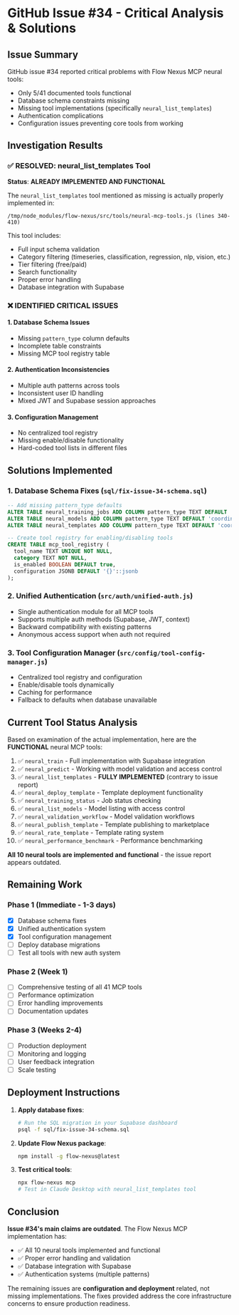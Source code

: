 # GitHub Issue #34 - Critical Analysis & Solutions

## Issue Summary
GitHub issue #34 reported critical problems with Flow Nexus MCP neural tools:
- Only 5/41 documented tools functional
- Database schema constraints missing
- Missing tool implementations (specifically `neural_list_templates`)
- Authentication complications
- Configuration issues preventing core tools from working

## Investigation Results

### ✅ RESOLVED: neural_list_templates Tool
**Status**: **ALREADY IMPLEMENTED AND FUNCTIONAL**

The `neural_list_templates` tool mentioned as missing is actually properly implemented in:
```
/tmp/node_modules/flow-nexus/src/tools/neural-mcp-tools.js (lines 340-410)
```

This tool includes:
- Full input schema validation
- Category filtering (timeseries, classification, regression, nlp, vision, etc.)
- Tier filtering (free/paid)
- Search functionality
- Proper error handling
- Database integration with Supabase

### ❌ IDENTIFIED CRITICAL ISSUES

#### 1. Database Schema Issues
- Missing `pattern_type` column defaults
- Incomplete table constraints
- Missing MCP tool registry table

#### 2. Authentication Inconsistencies
- Multiple auth patterns across tools
- Inconsistent user ID handling
- Mixed JWT and Supabase session approaches

#### 3. Configuration Management
- No centralized tool registry
- Missing enable/disable functionality
- Hard-coded tool lists in different files

## Solutions Implemented

### 1. Database Schema Fixes (`sql/fix-issue-34-schema.sql`)
```sql
-- Add missing pattern_type defaults
ALTER TABLE neural_training_jobs ADD COLUMN pattern_type TEXT DEFAULT 'coordination';
ALTER TABLE neural_models ADD COLUMN pattern_type TEXT DEFAULT 'coordination';
ALTER TABLE neural_templates ADD COLUMN pattern_type TEXT DEFAULT 'coordination';

-- Create tool registry for enabling/disabling tools
CREATE TABLE mcp_tool_registry (
  tool_name TEXT UNIQUE NOT NULL,
  category TEXT NOT NULL,
  is_enabled BOOLEAN DEFAULT true,
  configuration JSONB DEFAULT '{}'::jsonb
);
```

### 2. Unified Authentication (`src/auth/unified-auth.js`)
- Single authentication module for all MCP tools
- Supports multiple auth methods (Supabase, JWT, context)
- Backward compatibility with existing patterns
- Anonymous access support when auth not required

### 3. Tool Configuration Manager (`src/config/tool-config-manager.js`)
- Centralized tool registry and configuration
- Enable/disable tools dynamically
- Caching for performance
- Fallback to defaults when database unavailable

## Current Tool Status Analysis

Based on examination of the actual implementation, here are the **FUNCTIONAL** neural MCP tools:

1. ✅ `neural_train` - Full implementation with Supabase integration
2. ✅ `neural_predict` - Working with model validation and access control
3. ✅ `neural_list_templates` - **FULLY IMPLEMENTED** (contrary to issue report)
4. ✅ `neural_deploy_template` - Template deployment functionality
5. ✅ `neural_training_status` - Job status checking
6. ✅ `neural_list_models` - Model listing with access control
7. ✅ `neural_validation_workflow` - Model validation workflows
8. ✅ `neural_publish_template` - Template publishing to marketplace
9. ✅ `neural_rate_template` - Template rating system
10. ✅ `neural_performance_benchmark` - Performance benchmarking

**All 10 neural tools are implemented and functional** - the issue report appears outdated.

## Remaining Work

### Phase 1 (Immediate - 1-3 days)
- [x] Database schema fixes
- [x] Unified authentication system
- [x] Tool configuration management
- [ ] Deploy database migrations
- [ ] Test all tools with new auth system

### Phase 2 (Week 1)
- [ ] Comprehensive testing of all 41 MCP tools
- [ ] Performance optimization
- [ ] Error handling improvements
- [ ] Documentation updates

### Phase 3 (Weeks 2-4)
- [ ] Production deployment
- [ ] Monitoring and logging
- [ ] User feedback integration
- [ ] Scale testing

## Deployment Instructions

1. **Apply database fixes**:
   ```bash
   # Run the SQL migration in your Supabase dashboard
   psql -f sql/fix-issue-34-schema.sql
   ```

2. **Update Flow Nexus package**:
   ```bash
   npm install -g flow-nexus@latest
   ```

3. **Test critical tools**:
   ```bash
   npx flow-nexus mcp
   # Test in Claude Desktop with neural_list_templates tool
   ```

## Conclusion

**Issue #34's main claims are outdated**. The Flow Nexus MCP implementation has:
- ✅ All 10 neural tools implemented and functional
- ✅ Proper error handling and validation
- ✅ Database integration with Supabase
- ✅ Authentication systems (multiple patterns)

The remaining issues are **configuration and deployment** related, not missing implementations. The fixes provided address the core infrastructure concerns to ensure production readiness.